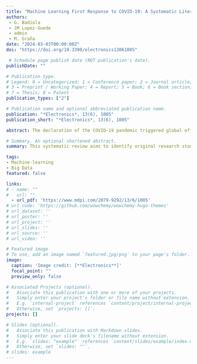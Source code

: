 ```yaml
---
title: "Machine Learning First Response to COVID-19: A Systematic Literature Review"
authors:
 - G. Badiola
 - JM Lopez-Guede
 - admin
 - M. Graña
date: "2024-03-03T00:00:00Z"
doi: "https://doi.org/10.3390/electronics13061005"

 # Schedule page publish date (NOT publication's date).
publishDate: ""

# Publication type.
# Legend: 0 = Uncategorized; 1 = Conference paper; 2 = Journal article;
# 3 = Preprint / Working Paper; 4 = Report; 5 = Book; 6 = Book section;
# 7 = Thesis; 8 = Patent
publication_types: ["2"]

# Publication name and optional abbreviated publication name.
publication: "*Electronics*, 13(6), 1005"
publication_short: "*Electronics*, 13(6), 1005"

abstract: The declaration of the COVID-19 pandemic triggered global efforts to control and manage the virus impact. Scientists and researchers have been strongly involved in developing effective strategies that can help policy makers and healthcare systems both to monitor the spread and to mitigate the impact of the COVID-19 pandemic. Machine Learning (ML) and Artificial Intelligence (AI) have been applied in several fronts of the fight. Foremost is diagnostic assistance, encompassing patient triage, prediction of ICU admission and mortality, identification of mortality risk factors, and discovering treatment drugs and vaccines. **Objective**. This systematic review aims to identify original research studies involving actual patient data to construct ML- and AI-based models for clinical decision support for early response during the pandemic years. **Methods**. Following the PRISMA methodology, two large academic research publication indexing databases were searched to investigate the use of ML-based technologies and their applications in healthcare to combat the COVID-19 pandemic. The literature search returned more than 1000 papers; 220 were selected according to specific criteria. The selected studies illustrate the usefulness of ML with respect to supporting healthcare professionals for (1) triage of patients depending on disease severity, (2) predicting admission to hospital or Intensive Care Units (ICUs), (3) search for new or repurposed treatments and (4) the identification of mortality risk factors. **Conclusion**. The ML/AI research community was able to propose and develop a wide variety of solutions for predicting mortality, hospitalizations and treatment recommendations for patients with COVID-19 diagnostic, opening the door for further integration of ML in clinical practices fighting this and forecoming pandemics. However, the translation to the clinical practice is impeded by the heterogeneity of both the datasets and the methodological and computational approaches. The literature lacks robust model validations supporting this desired translation.

# Summary. An optional shortened abstract.
summary: This systematic review aims to identify original research studies involving actual patient data to construct ML- and AI-based models for clinical decision support for early response during the pandemic years.

tags:
- Machine-learning
- Big Data
featured: false

links:
# - name: ""
#   url: ""
  - url_pdf: 'https://www.mdpi.com/2079-9292/13/6/1005'
# url_code: 'https://github.com/wowchemy/wowchemy-hugo-themes'
# url_dataset: ''
# url_poster: ''
# url_project: ''
# url_slides: ''
# url_source: ''
# url_video: ''

# Featured image
# To use, add an image named `featured.jpg/png` to your page's folder. 
image:
  caption: 'Image credit: [**Electronics**]'
  focal_point: ""
  preview_only: false

# Associated Projects (optional).
#   Associate this publication with one or more of your projects.
#   Simply enter your project's folder or file name without extension.
#   E.g. `internal-project` references `content/project/internal-project/index.md`.
#   Otherwise, set `projects: []`.
projects: []

# Slides (optional).
#   Associate this publication with Markdown slides.
#   Simply enter your slide deck's filename without extension.
#   E.g. `slides: "example"` references `content/slides/example/index.md`.
#   Otherwise, set `slides: ""`.
# slides: example
---
```


